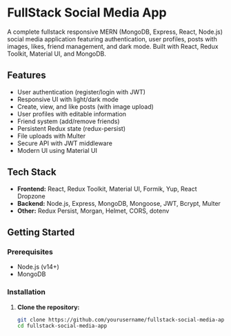 # FullStack Social Media App

A complete fullstack responsive MERN (MongoDB, Express, React, Node.js) social media application featuring authentication, user profiles, posts with images, likes, friend management, and dark mode. Built with React, Redux Toolkit, Material UI, and MongoDB.

## Features

- User authentication (register/login with JWT)
- Responsive UI with light/dark mode
- Create, view, and like posts (with image upload)
- User profiles with editable information
- Friend system (add/remove friends)
- Persistent Redux state (redux-persist)
- File uploads with Multer
- Secure API with JWT middleware
- Modern UI using Material UI

## Tech Stack

- **Frontend:** React, Redux Toolkit, Material UI, Formik, Yup, React Dropzone
- **Backend:** Node.js, Express, MongoDB, Mongoose, JWT, Bcrypt, Multer
- **Other:** Redux Persist, Morgan, Helmet, CORS, dotenv

## Getting Started

### Prerequisites

- Node.js (v14+)
- MongoDB

### Installation

1. **Clone the repository:**
   ```sh
   git clone https://github.com/yourusername/fullstack-social-media-app.git
   cd fullstack-social-media-app
